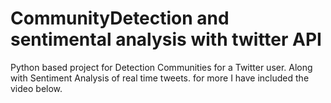 # CommunityDetection and sentimental analysis with twitter API
Python based project for Detection Communities for a Twitter user. Along with Sentiment Analysis of real time tweets.
for more I have included the video below.
